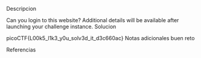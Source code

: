 Descripcion

Can you login to this website?
Additional details will be available after launching your challenge instance.
Solucion

picoCTF{L00k5_l1k3_y0u_solv3d_it_d3c660ac}
Notas adicionales
buen reto

Referencias